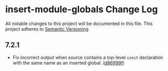 # insert-module-globals Change Log

All notable changes to this project will be documented in this file. This project adheres
to [Semantic Versioning](http://semver.org/).

## 7.2.1

* Fix incorrect output when source contains a top-level `const` declaration with the same name as an inserted
  global. ([d86999f](https://github.com/browserify/insert-module-globals/commit/d86999f0180e09dd272666f5aff8db04183b3ea2))
